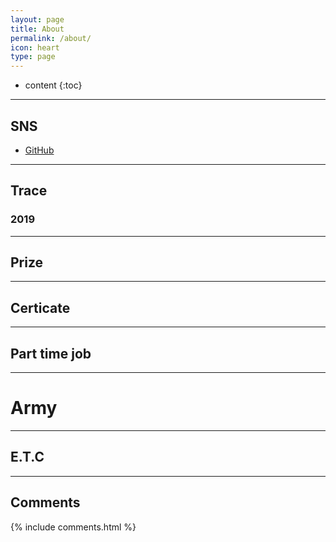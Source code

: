 ```yaml
---
layout: page
title: About
permalink: /about/
icon: heart
type: page
---
```


* content
{:toc}

---

## SNS

* [GitHub](https://github.com/jeuun)

---

## Trace

### 2019


---

## Prize


---

## Certicate


---

## Part time job


---

# Army


---

## E.T.C


---

## Comments

{% include comments.html %}
